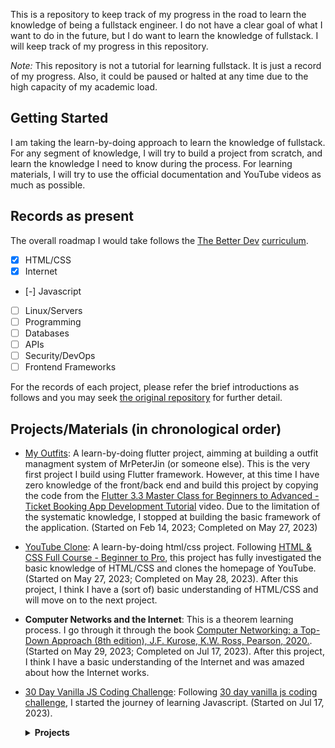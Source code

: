 This is a repository to keep track of my progress in the road to learn the knowledge of being a fullstack engineer. I do not have a clear goal of what I want to do in the future, but I do want to learn the knowledge of fullstack. I will keep track of my progress in this repository.

*Note:* This repository is not a tutorial for learning fullstack. It is just a record of my progress. Also, it could be paused or halted at any time due to the high capacity of my academic load.
## Getting Started
I am taking the learn-by-doing approach to learn the knowledge of fullstack. For any segment of knowledge, I will try to build a project from scratch, and learn the knowledge I need to know during the process. For learning materials, I will try to use the official documentation and YouTube videos as much as possible.

## Records as present
The overall roadmap I would take follows the [The Better Dev](https://www.thebetter.dev/) [curriculum](media/FullStackDeveloperRoadmap.pdf). 

- [x] HTML/CSS
- [x] Internet
- [-] Javascript
- [ ] Linux/Servers
- [ ] Programming
- [ ] Databases
- [ ] APIs
- [ ] Security/DevOps
- [ ] Frontend Frameworks

For the records of each project, please refer the brief introductions as follows and you may seek [the original repository](https://github.com/MrPeterJin/Road-to-Fullstack) for further detail.

## Projects/Materials (in chronological order)
- [My Outfits](./my_outfit/): A learn-by-doing flutter project, aimming at building a outfit managment system of MrPeterJin (or someone else). This is the very first project I build using Flutter framework. However, at this time I have zero knowledge of the front/back end and build this project by copying the code from the [Flutter 3.3 Master Class for Beginners to Advanced - Ticket Booking App Development Tutorial](https://www.youtube.com/watch?v=71AsYo2q_0Y) video. Due to the limitation of the systematic knowledge, I stopped at building the basic framework of the application. (Started on Feb 14, 2023; Completed on May 27, 2023)

- [YouTube Clone](./youtube_clone/): A learn-by-doing html/css project. Following [HTML & CSS Full Course - Beginner to Pro](https://www.youtube.com/watch?v=G3e-cpL7ofc&list=PLEPye7A7EcQZrT3VSBb7jtxnxIfY3yyG6&ab_channel=SuperSimpleDev), this project has fully investigated the basic knowledge of HTML/CSS and clones the homepage of YouTube. (Started on May 27, 2023; Completed on May 28, 2023). After this project, I think I have a (sort of) basic understanding of HTML/CSS and will move on to the next project.

- **Computer Networks and the Internet**: This is a theorem learning process. I go through it through the book [Computer Networking: a Top-Down Approach (8th edition), J.F. Kurose, K.W. Ross, Pearson, 2020.](https://github.com/ece-cohort/Computer-Networking-A-Top-Down-Approach-7th-Edition). (Started on May 29, 2023; Completed on Jul 17, 2023). After this project, I think I have a basic understanding of the Internet and was amazed about how the Internet works.

- [30 Day Vanilla JS Coding Challenge](./js_challenges): Following [30 day vanilla js coding challenge](https://projectlearn.io/learn/web-development/project/javascript30---30-day-vanilla-js-coding-challenge-170), I started the journey of learning Javascript. (Started on Jul 17, 2023). 
  <details>
    <summary><b>Projects</b></summary>
    <details>
    <summary>01 - JS Drum Kit</summary>
    A web application that plays drum sound when the corresponding key is pressed. (Completed on Jul 17, 2023)
    </details>
    <details>
    <summary>02 - JS and CSS Clock</summary>
    A web application that shows the current time with a clock. (Completed on Jul 18, 2023)
    </details>
     <details>
    <summary>03 - CSS Variables</summary>
    A web application that uses CSS variables to change the spacing, blur, and color of an image. (Completed on Jul 18, 2023)
    </details>
    <details>
    <summary>04 - Array Cardio Day 1</summary>
    A script that uses array methods to manipulate data. (Completed on Jul 19, 2023)
    </details>
    <details>
    <summary>05 - Flex Panel Gallery</summary>
    A web application that shows a gallery of images that expand when clicked. (Completed on Jul 19, 2023)
    </details>
  </details>